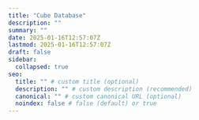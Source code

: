 ```yaml
---
title: "Cube Database"
description: ""
summary: ""
date: 2025-01-16T12:57:07Z
lastmod: 2025-01-16T12:57:07Z
draft: false
sidebar:
  collapsed: true
seo:
  title: "" # custom title (optional)
  description: "" # custom description (recommended)
  canonical: "" # custom canonical URL (optional)
  noindex: false # false (default) or true
---
```

